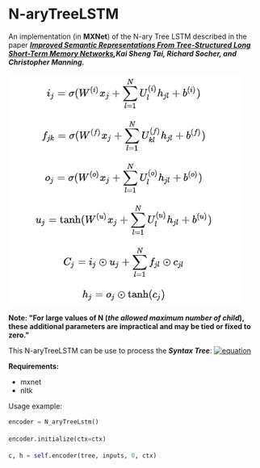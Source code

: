 # N-aryTreeLSTM

An implementation (in **MXNet**) of the N-ary Tree LSTM described in the paper ***[Improved Semantic Representations From Tree-Structured Long Short-Term Memory Networks](http://arxiv.org/abs/1503.00075),Kai Sheng Tai, Richard Socher, and Christopher Manning.***

[![equation](https://github.com/mzx5464/N-aryTreeLSTM/blob/master/asset/equation.png)](#)

**Note: "For large values of N (*the allowed maximum number of child*), these additional parameters are impractical and may be tied or fixed to zero."**

This N-aryTreeLSTM can be use to process the ***Syntax Tree***:
[![equation](https://github.com/zhixinma/N-aryTreeLSTM/blob/master/asset/Syntax%20Tree%20Example.png)](#)


**Requirements:**
 - mxnet
 - nltk


Usage example: 

```python
encoder = N_aryTreeLstm()

encoder.initialize(ctx=ctx)

c, h = self.encoder(tree, inputs, 0, ctx)
```
